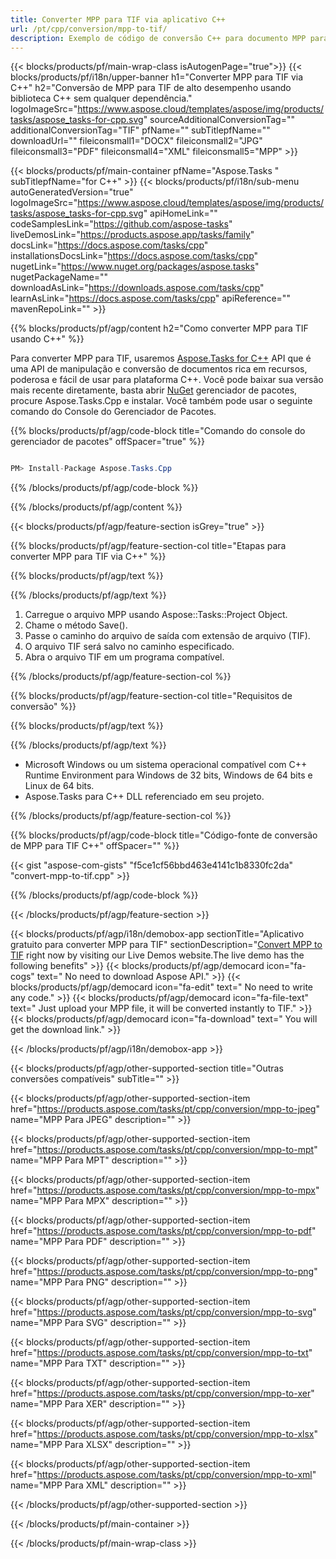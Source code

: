 ```yaml
---
title: Converter MPP para TIF via aplicativo C++ 
url: /pt/cpp/conversion/mpp-to-tif/ 
description: Exemplo de código de conversão C++ para documento MPP para formato TIF. Use o código de exemplo para conversão em lote de MPP para TIF em qualquer aplicativo C++.
---
```


{{< blocks/products/pf/main-wrap-class isAutogenPage="true">}}
{{< blocks/products/pf/i18n/upper-banner h1="Converter MPP para TIF via C++" h2="Conversão de MPP para TIF de alto desempenho usando biblioteca C++ sem qualquer dependência." logoImageSrc="https://www.aspose.cloud/templates/aspose/img/products/tasks/aspose_tasks-for-cpp.svg" sourceAdditionalConversionTag="" additionalConversionTag="TIF" pfName="" subTitlepfName="" downloadUrl="" fileiconsmall1="DOCX" fileiconsmall2="JPG" fileiconsmall3="PDF" fileiconsmall4="XML" fileiconsmall5="MPP" >}}

{{< blocks/products/pf/main-container pfName="Aspose.Tasks " subTitlepfName="for C++" >}}
{{< blocks/products/pf/i18n/sub-menu autoGeneratedVersion="true" logoImageSrc="https://www.aspose.cloud/templates/aspose/img/products/tasks/aspose_tasks-for-cpp.svg" apiHomeLink="" codeSamplesLink="https://github.com/aspose-tasks" liveDemosLink="https://products.aspose.app/tasks/family" docsLink="https://docs.aspose.com/tasks/cpp" installationsDocsLink="https://docs.aspose.com/tasks/cpp" nugetLink="https://www.nuget.org/packages/aspose.tasks" nugetPackageName="" downloadAsLink="https://downloads.aspose.com/tasks/cpp" learnAsLink="https://docs.aspose.com/tasks/cpp" apiReference="" mavenRepoLink="" >}}

{{% blocks/products/pf/agp/content h2="Como converter MPP para TIF usando C++" %}}

 Para converter MPP para TIF, usaremos
 [Aspose.Tasks for C++](https://products.aspose.com/tasks/cpp)
 API que é uma API de manipulação e conversão de documentos rica em recursos, poderosa e fácil de usar para plataforma C++. Você pode baixar sua versão mais recente diretamente, basta abrir
 [NuGet](https://www.nuget.org/packages/aspose.tasks)
 gerenciador de pacotes, procure
 Aspose.Tasks.Cpp
 e instalar. Você também pode usar o seguinte comando do Console do Gerenciador de Pacotes.

{{% blocks/products/pf/agp/code-block title="Comando do console do gerenciador de pacotes" offSpacer="true" %}}

```cs

PM> Install-Package Aspose.Tasks.Cpp

```

{{% /blocks/products/pf/agp/code-block %}}

{{% /blocks/products/pf/agp/content %}}

{{< blocks/products/pf/agp/feature-section isGrey="true" >}}

{{% blocks/products/pf/agp/feature-section-col title="Etapas para converter MPP para TIF via C++" %}}

{{% blocks/products/pf/agp/text %}}


{{% /blocks/products/pf/agp/text %}}

1. Carregue o arquivo MPP usando Aspose::Tasks::Project Object.
1. Chame o método Save().
1. Passe o caminho do arquivo de saída com extensão de arquivo (TIF).
1. O arquivo TIF será salvo no caminho especificado.
1. Abra o arquivo TIF em um programa compatível.

{{% /blocks/products/pf/agp/feature-section-col %}}

{{% blocks/products/pf/agp/feature-section-col title="Requisitos de conversão" %}}

{{% blocks/products/pf/agp/text %}}


{{% /blocks/products/pf/agp/text %}}

- Microsoft Windows ou um sistema operacional compatível com C++ Runtime Environment para Windows de 32 bits, Windows de 64 bits e Linux de 64 bits.
- Aspose.Tasks para C++ DLL referenciado em seu projeto.

{{% /blocks/products/pf/agp/feature-section-col %}}

{{% blocks/products/pf/agp/code-block title="Código-fonte de conversão de MPP para TIF C++" offSpacer="" %}}

{{< gist "aspose-com-gists" "f5ce1cf56bbd463e4141c1b8330fc2da" "convert-mpp-to-tif.cpp" >}}

{{% /blocks/products/pf/agp/code-block %}}

{{< /blocks/products/pf/agp/feature-section >}}

<!-- aboutfile Starts -->

{{< blocks/products/pf/agp/i18n/demobox-app sectionTitle="Aplicativo gratuito para converter MPP para TIF" sectionDescription="[Convert MPP to TIF](https://products.aspose.app/tasks/conversion/mpp-to-tif) right now by visiting our Live Demos website.The live demo has the following benefits" >}}
        {{< blocks/products/pf/agp/democard icon="fa-cogs" text=" No need to download Aspose API." >}}
        {{< blocks/products/pf/agp/democard icon="fa-edit" text=" No need to write any code." >}}
        {{< blocks/products/pf/agp/democard icon="fa-file-text" text=" Just upload your MPP file, it will be converted instantly to TIF." >}}
        {{< blocks/products/pf/agp/democard icon="fa-download" text=" You will get the download link." >}}

{{< /blocks/products/pf/agp/i18n/demobox-app >}}

<!-- aboutfile Ends -->

{{< blocks/products/pf/agp/other-supported-section title="Outras conversões compatíveis" subTitle="" >}}

{{< blocks/products/pf/agp/other-supported-section-item href="https://products.aspose.com/tasks/pt/cpp/conversion/mpp-to-jpeg" name="MPP Para JPEG" description="" >}}

{{< blocks/products/pf/agp/other-supported-section-item href="https://products.aspose.com/tasks/pt/cpp/conversion/mpp-to-mpt" name="MPP Para MPT" description="" >}}

{{< blocks/products/pf/agp/other-supported-section-item href="https://products.aspose.com/tasks/pt/cpp/conversion/mpp-to-mpx" name="MPP Para MPX" description="" >}}

{{< blocks/products/pf/agp/other-supported-section-item href="https://products.aspose.com/tasks/pt/cpp/conversion/mpp-to-pdf" name="MPP Para PDF" description="" >}}

{{< blocks/products/pf/agp/other-supported-section-item href="https://products.aspose.com/tasks/pt/cpp/conversion/mpp-to-png" name="MPP Para PNG" description="" >}}

{{< blocks/products/pf/agp/other-supported-section-item href="https://products.aspose.com/tasks/pt/cpp/conversion/mpp-to-svg" name="MPP Para SVG" description="" >}}

{{< blocks/products/pf/agp/other-supported-section-item href="https://products.aspose.com/tasks/pt/cpp/conversion/mpp-to-txt" name="MPP Para TXT" description="" >}}

{{< blocks/products/pf/agp/other-supported-section-item href="https://products.aspose.com/tasks/pt/cpp/conversion/mpp-to-xer" name="MPP Para XER" description="" >}}

{{< blocks/products/pf/agp/other-supported-section-item href="https://products.aspose.com/tasks/pt/cpp/conversion/mpp-to-xlsx" name="MPP Para XLSX" description="" >}}

{{< blocks/products/pf/agp/other-supported-section-item href="https://products.aspose.com/tasks/pt/cpp/conversion/mpp-to-xml" name="MPP Para XML" description="" >}}



{{< /blocks/products/pf/agp/other-supported-section >}}

{{< /blocks/products/pf/main-container >}}
    
{{< /blocks/products/pf/main-wrap-class >}}